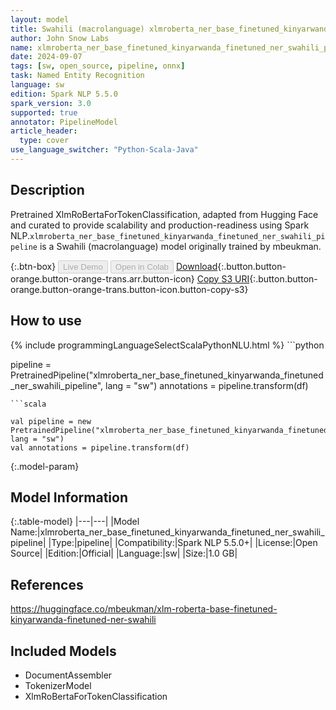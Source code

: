 ```yaml
---
layout: model
title: Swahili (macrolanguage) xlmroberta_ner_base_finetuned_kinyarwanda_finetuned_ner_swahili_pipeline pipeline XlmRoBertaForTokenClassification from mbeukman
author: John Snow Labs
name: xlmroberta_ner_base_finetuned_kinyarwanda_finetuned_ner_swahili_pipeline
date: 2024-09-07
tags: [sw, open_source, pipeline, onnx]
task: Named Entity Recognition
language: sw
edition: Spark NLP 5.5.0
spark_version: 3.0
supported: true
annotator: PipelineModel
article_header:
  type: cover
use_language_switcher: "Python-Scala-Java"
---
```


## Description

Pretrained XlmRoBertaForTokenClassification, adapted from Hugging Face and curated to provide scalability and production-readiness using Spark NLP.`xlmroberta_ner_base_finetuned_kinyarwanda_finetuned_ner_swahili_pipeline` is a Swahili (macrolanguage) model originally trained by mbeukman.

{:.btn-box}
<button class="button button-orange" disabled>Live Demo</button>
<button class="button button-orange" disabled>Open in Colab</button>
[Download](https://s3.amazonaws.com/auxdata.johnsnowlabs.com/public/models/xlmroberta_ner_base_finetuned_kinyarwanda_finetuned_ner_swahili_pipeline_sw_5.5.0_3.0_1725745396218.zip){:.button.button-orange.button-orange-trans.arr.button-icon}
[Copy S3 URI](s3://auxdata.johnsnowlabs.com/public/models/xlmroberta_ner_base_finetuned_kinyarwanda_finetuned_ner_swahili_pipeline_sw_5.5.0_3.0_1725745396218.zip){:.button.button-orange.button-orange-trans.button-icon.button-copy-s3}

## How to use



<div class="tabs-box" markdown="1">
{% include programmingLanguageSelectScalaPythonNLU.html %}
```python

pipeline = PretrainedPipeline("xlmroberta_ner_base_finetuned_kinyarwanda_finetuned_ner_swahili_pipeline", lang = "sw")
annotations =  pipeline.transform(df)   

```
```scala

val pipeline = new PretrainedPipeline("xlmroberta_ner_base_finetuned_kinyarwanda_finetuned_ner_swahili_pipeline", lang = "sw")
val annotations = pipeline.transform(df)

```
</div>

{:.model-param}
## Model Information

{:.table-model}
|---|---|
|Model Name:|xlmroberta_ner_base_finetuned_kinyarwanda_finetuned_ner_swahili_pipeline|
|Type:|pipeline|
|Compatibility:|Spark NLP 5.5.0+|
|License:|Open Source|
|Edition:|Official|
|Language:|sw|
|Size:|1.0 GB|

## References

https://huggingface.co/mbeukman/xlm-roberta-base-finetuned-kinyarwanda-finetuned-ner-swahili

## Included Models

- DocumentAssembler
- TokenizerModel
- XlmRoBertaForTokenClassification